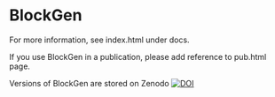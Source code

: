 # BlockGen

For more information, see index.html under docs.

If you use BlockGen in a publication, please add reference to pub.html page.

Versions of BlockGen are stored on Zenodo <a href="https://doi.org/10.5281/zenodo.1309165"><img src="https://zenodo.org/badge/DOI/10.5281/zenodo.1309165.svg" alt="DOI"></a>
